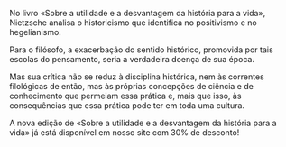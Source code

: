 No livro «Sobre a utilidade e a desvantagem da história para a vida», Nietzsche analisa o historicismo que identifica no positivismo e no hegelianismo.

Para o filósofo, a exacerbação do sentido histórico, promovida por tais escolas do pensamento, seria a verdadeira doença de sua época.

Mas sua crítica não se reduz à disciplina histórica, nem às correntes filológicas de então, mas às próprias concepções de ciência e de conhecimento que permeiam essa prática e, mais que isso, às consequências que essa prática pode ter em toda uma cultura.

A nova edição de «Sobre a utilidade e a desvantagem da história para a vida» já está disponível em nosso site com 30% de desconto!